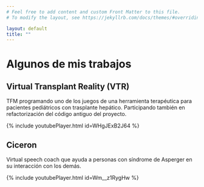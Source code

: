 ```yaml
---
# Feel free to add content and custom Front Matter to this file.
# To modify the layout, see https://jekyllrb.com/docs/themes/#overriding-theme-defaults

layout: default
title: ""
---
```


# Algunos de mis trabajos

## Virtual Transplant Reality (VTR)
TFM programando uno de los juegos de una herramienta terapéutica para pacientes pediátricos con trasplante hepático. Participando también en refactorización del código antiguo del proyecto.

{% include youtubePlayer.html id=WHgJExB2J64 %}

## Ciceron
Virtual speech coach que ayuda a personas con síndrome de Asperger en su interacción con los demás.

{% include youtubePlayer.html id=Wm__z1RygHw %}